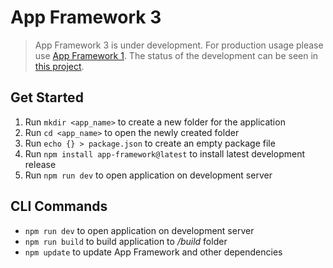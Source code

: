 # App Framework 3

> App Framework 3 is under development. For production usage please use [App Framework 1](https://github.com/scriptPilot/app-framework). The status of the development can be seen in [this project](https://github.com/scriptPilot/app-framework/projects/16).

## Get Started

1. Run `mkdir <app_name>` to create a new folder for the application
2. Run `cd <app_name>` to open the newly created folder
3. Run `echo {} > package.json` to create an empty package file
4. Run `npm install app-framework@latest` to install latest development release
5. Run `npm run dev` to open application on development server

## CLI Commands

- `npm run dev` to open application on development server
- `npm run build` to build application to */build* folder
- `npm update` to update App Framework and other dependencies
